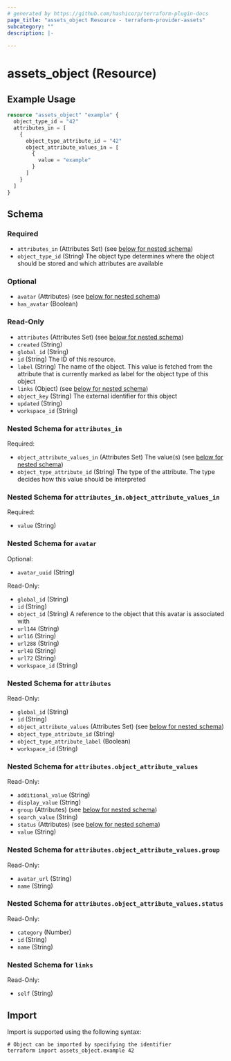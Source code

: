 ```yaml
---
# generated by https://github.com/hashicorp/terraform-plugin-docs
page_title: "assets_object Resource - terraform-provider-assets"
subcategory: ""
description: |-
  
---
```


# assets_object (Resource)



## Example Usage

```terraform
resource "assets_object" "example" {
  object_type_id = "42"
  attributes_in = [
    {
      object_type_attribute_id = "42"
      object_attribute_values_in = [
        {
          value = "example"
        }
      ]
    }
  ]
}
```

<!-- schema generated by tfplugindocs -->
## Schema

### Required

- `attributes_in` (Attributes Set) (see [below for nested schema](#nestedatt--attributes_in))
- `object_type_id` (String) The object type determines where the object should be stored and which attributes are available

### Optional

- `avatar` (Attributes) (see [below for nested schema](#nestedatt--avatar))
- `has_avatar` (Boolean)

### Read-Only

- `attributes` (Attributes Set) (see [below for nested schema](#nestedatt--attributes))
- `created` (String)
- `global_id` (String)
- `id` (String) The ID of this resource.
- `label` (String) The name of the object. This value is fetched from the attribute that is currently marked as label for the object type of this object
- `links` (Object) (see [below for nested schema](#nestedatt--links))
- `object_key` (String) The external identifier for this object
- `updated` (String)
- `workspace_id` (String)

<a id="nestedatt--attributes_in"></a>
### Nested Schema for `attributes_in`

Required:

- `object_attribute_values_in` (Attributes Set) The value(s) (see [below for nested schema](#nestedatt--attributes_in--object_attribute_values_in))
- `object_type_attribute_id` (String) The type of the attribute. The type decides how this value should be interpreted

<a id="nestedatt--attributes_in--object_attribute_values_in"></a>
### Nested Schema for `attributes_in.object_attribute_values_in`

Required:

- `value` (String)



<a id="nestedatt--avatar"></a>
### Nested Schema for `avatar`

Optional:

- `avatar_uuid` (String)

Read-Only:

- `global_id` (String)
- `id` (String)
- `object_id` (String) A reference to the object that this avatar is associated with
- `url144` (String)
- `url16` (String)
- `url288` (String)
- `url48` (String)
- `url72` (String)
- `workspace_id` (String)


<a id="nestedatt--attributes"></a>
### Nested Schema for `attributes`

Read-Only:

- `global_id` (String)
- `id` (String)
- `object_attribute_values` (Attributes Set) (see [below for nested schema](#nestedatt--attributes--object_attribute_values))
- `object_type_attribute_id` (String)
- `object_type_attribute_label` (Boolean)
- `workspace_id` (String)

<a id="nestedatt--attributes--object_attribute_values"></a>
### Nested Schema for `attributes.object_attribute_values`

Read-Only:

- `additional_value` (String)
- `display_value` (String)
- `group` (Attributes) (see [below for nested schema](#nestedatt--attributes--object_attribute_values--group))
- `search_value` (String)
- `status` (Attributes) (see [below for nested schema](#nestedatt--attributes--object_attribute_values--status))
- `value` (String)

<a id="nestedatt--attributes--object_attribute_values--group"></a>
### Nested Schema for `attributes.object_attribute_values.group`

Read-Only:

- `avatar_url` (String)
- `name` (String)


<a id="nestedatt--attributes--object_attribute_values--status"></a>
### Nested Schema for `attributes.object_attribute_values.status`

Read-Only:

- `category` (Number)
- `id` (String)
- `name` (String)




<a id="nestedatt--links"></a>
### Nested Schema for `links`

Read-Only:

- `self` (String)

## Import

Import is supported using the following syntax:

```shell
# Object can be imported by specifying the identifier
terraform import assets_object.example 42
```
